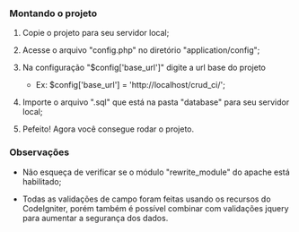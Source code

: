 ### Montando o projeto ###

1) Copie o projeto para seu servidor local;

2) Acesse o arquivo "config.php" no diretório "application/config";

3) Na configuração "$config['base_url']" digite a url base do projeto
   - Ex: $config['base_url'] = 'http://localhost/crud_ci/';

4) Importe o arquivo ".sql" que está na pasta "database" para seu servidor local;

5) Pefeito! Agora você consegue rodar o projeto.

### Observações ###

- Não esqueça de verificar se o módulo "rewrite_module" do apache está habilitado;

- Todas as validações de campo foram feitas usando os recursos do CodeIgniter, porém
  também é possível combinar com validações jquery para aumentar a segurança dos dados.